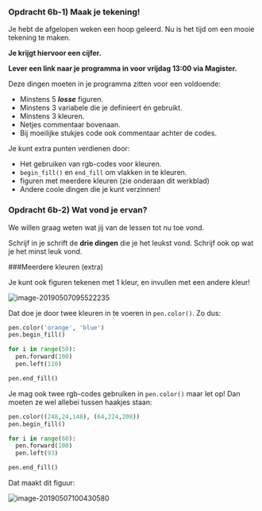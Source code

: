 ### Opdracht 6b-1) Maak je tekening!

Je hebt de afgelopen weken een hoop geleerd. Nu is het tijd om een mooie tekening te maken. 

**Je krijgt hiervoor een cijfer.**  

**Lever een link naar je programma in voor vrijdag 13:00 via Magister.**

Deze dingen moeten in je programma zitten voor een voldoende:

- Minstens 5 ***losse*** figuren.
- Minstens 3 variabele die je definieert én gebruikt.
- Minstens 3 kleuren.
- Netjes commentaar bovenaan.
- Bij moeilijke stukjes code ook commentaar achter de codes.



Je kunt extra punten verdienen door:

- Het gebruiken van rgb-codes voor kleuren.
- `begin_fill()` en `end_fill` om vlakken in te kleuren. 
- figuren met meerdere kleuren (zie onderaan dit werkblad)
- Andere coole dingen die je kunt verzinnen!

### Opdracht 6b-2) Wat vond je ervan?

We willen graag weten wat jij van de lessen tot nu toe vond.

Schrijf in je schrift de **drie dingen** die je het leukst vond.
Schrijf ook op wat je het minst leuk vond.











###Meerdere kleuren (extra)

Je kunt ook figuren tekenen met 1 kleur, en invullen met een andere kleur! 

![image-20190507095522235](../../img/image-20190507095522235.png)

Dat doe je door twee kleuren in te voeren in `pen.color()`. Zo dus:

```python
pen.color('orange', 'blue')
pen.begin_fill()

for i in range(50):
  pen.forward(100)
  pen.left(110)

pen.end_fill()
```

Je mag ook twee rgb-codes gebruiken in `pen.color()` maar let op! Dan moeten ze wel allebei tussen haakjes staan:

```python
pen.color((248,24,148), (64,224,208))
pen.begin_fill()

for i in range(60):
  pen.forward(100)
  pen.left(93)

pen.end_fill()
```
Dat maakt dit figuur:

![image-20190507100430580](../../img/image-20190507100430580.png)